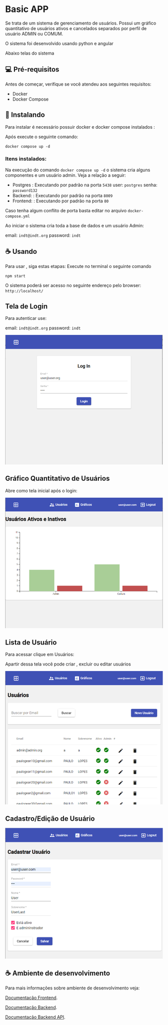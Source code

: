 # Basic APP

Se trata de um sistema de gerenciamento de usuários. Possui um gráfico quantitativo de usuários ativos e cancelados separados por perfil de usuário ADMIN ou COMUM.

O sistema foi desenvolvido usando python e angular

Abaixo telas do sistema




## 💻 Pré-requisitos

Antes de começar, verifique se você atendeu aos seguintes requisitos:

- Docker
- Docker Compose


## 🚀 Instalando

Para instalar é necessário possuir docker e docker compose instalados :

Após execute o seguinte comando:

```
docker compose up -d
```

### Itens instalados:

Na execução do comando `docker compose up -d` o sistema cria alguns componentes e um usuário admin. Veja a relação a seguir:

- Postgres : Executando por padrão na porta `5438` 
    user: `postgres` senha: `password132`
- Backend:  : Executando por padrão na porta `8009`
- Frontend:  : Executando por padrão na porta `80`

Caso tenha algum conflito de porta basta editar no arquivo `docker-compose.yml`


Ao iniciar o sistema cria toda a base de dados e um usuário Admin:

email: `indt@indt.org` 
password: `indt` 



## ☕ Usando 

Para usar , siga estas etapas:
Execute no terminal o seguinte comando

```
npm start
```

O sistema poderá ser acesso no seguinte endereço pelo browser: `http://localhost/`




## Tela de Login
Para autenticar use:

email: `indt@indt.org` 
password: `indt` 


<img src="basic_frontend/login.PNG" alt="Login">

## Gráfico Quantitativo de Usuários

Abre como tela inicial após o login:

<img src="basic_frontend/user-chart.PNG" alt="Login">

## Lista de Usuário

Para acessar clique em Usuários:

Apartir dessa tela você pode criar , excluir ou editar usuários

<img src="basic_frontend/user-list.PNG" alt="Login">

## Cadastro/Edição de Usuário
<img src="basic_frontend/user-edit.PNG" alt="Login">




## ☕ Ambiente de desenvolvimento


Para mais informações sobre ambiente de desenvolvimento veja:


[Documentação Frontend](basic_frontend/README.md).

[Documentação Backend](basic_backend/README-API.md).

[Documentação Backend API](basic_backend/README-API.md).
